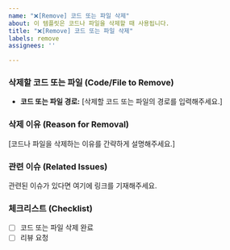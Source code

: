 ```yaml
---
name: "❌[Remove] 코드 또는 파일 삭제"
about: 이 템플릿은 코드나 파일을 삭제할 때 사용됩니다.
title: "❌[Remove] 코드 또는 파일 삭제"
labels: remove
assignees: ''

---
```


### 삭제할 코드 또는 파일 (Code/File to Remove)
- **코드 또는 파일 경로:** [삭제할 코드 또는 파일의 경로를 입력해주세요.]

### 삭제 이유 (Reason for Removal)
[코드나 파일을 삭제하는 이유를 간략하게 설명해주세요.]

### 관련 이슈 (Related Issues)
관련된 이슈가 있다면 여기에 링크를 기재해주세요.

### 체크리스트 (Checklist)
- [ ] 코드 또는 파일 삭제 완료
- [ ] 리뷰 요청
